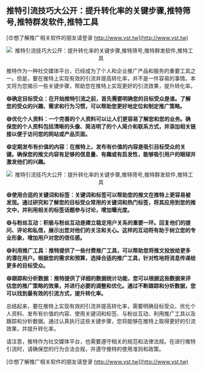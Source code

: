 ## **推特引流技巧大公开：提升转化率的关键步骤,推特筛号,推特群发软件,推特工具**

[😍想了解推广相关软件的朋友请登录 http://www.vst.tw](http://www.vst.tw)

 <center><img src="https://vst.tw/MP4/tuiguang/png/0.png" alt="推特引流技巧大公开：提升转化率的关键步骤,推特筛号,推特群发软件,推特工具"></center>

推特作为一种社交媒体平台，已经成为了个人和企业推广产品和服务的重要工具之一。但是，要在推特上实现有效的引流并提高转化率，并不是一件容易的事情。本文将为您揭示一些关键步骤，帮助您在推特上实现更好的引流效果，提升转化率。

**😄确定目标受众：在开始推特引流之前，首先需要明确您的目标受众是谁。了解您的受众的兴趣、需求和行为习惯，可以帮助您更好地定位和制定推广策略。**

**😄优化个人资料：一个完善的个人资料可以让人们更容易了解您和您的业务。确保您的个人资料包括清晰的头像、简洁明了的个人简介和联系方式，并添加相关链接以便于访问您的网站或产品页面。**

**😄定期发布有价值的内容：在推特上，发布有价值的内容是吸引目标受众的关键。确保您的推文内容有足够的信息量、有趣或有启发性，能够吸引用户的眼球并激发他们的兴趣。**

 <center><img src="https://vst.tw/MP4/tuiguang/png/2.png" alt="推特引流技巧大公开：提升转化率的关键步骤,推特筛号,推特群发软件,推特工具"></center>

**😄使用合适的关键词和标签：关键词和标签可以帮助您的推文在推特上更容易被发现。通过研究和了解您的目标受众常用的关键词和热门标签，将其应用到您的推文中，并利用相关的标签话题参与讨论，增加曝光度。**

**😄与粉丝互动：积极与粉丝互动是建立稳定用户关系的重要一环。回复他们的提问、评论和私信，展示出您对他们的关注和关心。这样的互动将有助于树立您的专业形象，增加用户对您的信任感。**

**😄利用推广工具：推特提供了一些付费推广工具，可以帮助您将推文投放给更多的潜在用户。根据您的需求和预算，选择合适的推广工具，针对性地将消息传递给更多的目标受众。**

**😄跟踪和分析数据：推特提供了详细的数据统计功能，您可以根据这些数据来评估您的推广策略的效果，并进行必要的调整和优化。通过不断跟踪和分析数据，您可以找到最有效的引流方式，提升转化率。**

总结起来，要在推特上实现有效的引流并提高转化率，需要明确目标受众、优化个人资料、发布有价值的内容、使用关键词和标签、与粉丝互动、利用推广工具以及跟踪和分析数据。通过认真执行这些关键步骤，您将能够在推特上取得更好的引流效果，并提升转化率。

请注意，推特作为社交媒体平台，也需要遵守相关的规范和法律法规。在进行推特引流时，请确保您的行为合法合规，并遵守推特的使用准则和政策。

[😍想了解推广相关软件的朋友请登录 http://www.vst.tw](http://www.vst.tw)



